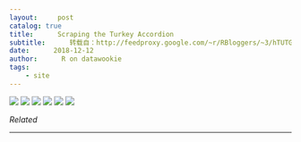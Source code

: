 ```yaml
---
layout:     post
catalog: true
title:      Scraping the Turkey Accordion
subtitle:      转载自：http://feedproxy.google.com/~r/RBloggers/~3/hTUTGh5i9D4/
date:      2018-12-12
author:      R on datawookie
tags:
    - site
---
```






![](https://i1.wp.com/datawookie.netlify.com/img/2018/12/turkey-accordion.jpg?w=456&ssl=1)
![](https://i1.wp.com/datawookie.netlify.com/img/2018/12/turkey-accordion.jpg?w=456&ssl=1)
![](https://i1.wp.com/datawookie.netlify.com/img/2018/12/turkey-accordion-details.png?w=456&ssl=1)
![](https://i1.wp.com/datawookie.netlify.com/img/2018/12/turkey-accordion-details.png?w=456&ssl=1)
![](https://i1.wp.com/datawookie.netlify.com/img/2018/12/turkey-accordion-ingredients.png?w=456&ssl=1)
![](https://i1.wp.com/datawookie.netlify.com/img/2018/12/turkey-accordion-ingredients.png?w=456&ssl=1)



*Related*








---
